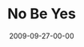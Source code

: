 ---
layout: message
category: message
series: "Commitment"
title: "No Be Yes"
date: 2009-09-27-00-00
message_id: 583
audio: "http://s3.amazonaws.com/crossroadsaudiomessages/Commitment3.mp3"
audio-duration: "28:53"
notes-description: ""
notes: "http://s3.amazonaws.com/crossroads-media/media/legacy/documents/SN_09_26-27_09.pdf"
notes-title: "No Be Yes (Study Notes)"
program: "http://s3.amazonaws.com/crossroads-media/media/legacy/documents/0926_27Program.pdf"
description: "Brian Tome shares why we need to respond to the greatest commitment ever made - the one God has made to us."
video: "https://s3.amazonaws.com/crossroadsvideomessages/Commitment3.mp4"
video-duration: "28:53"
video-image: "http://s3.amazonaws.com/crossroads-media/images/legacy/content/Commitment3-still.jpg"
explicit: false
---